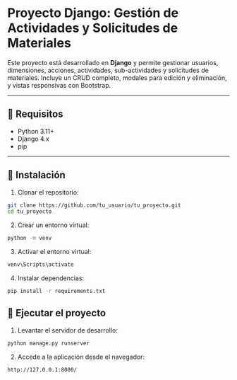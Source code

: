 # Proyecto Django: Gestión de Actividades y Solicitudes de Materiales

Este proyecto está desarrollado en **Django** y permite gestionar usuarios, dimensiones, acciones, actividades, sub-actividades y solicitudes de materiales. Incluye un CRUD completo, modales para edición y eliminación, y vistas responsivas con Bootstrap.

---

## 🔹 Requisitos

- Python 3.11+
- Django 4.x
- pip

---

## 🔹 Instalación

1. Clonar el repositorio:

```bash
git clone https://github.com/tu_usuario/tu_proyecto.git
cd tu_proyecto
```

2. Crear un entorno virtual:

```bash
python -m venv
```

3. Activar el entorno virtual:

```bash
venv\Scripts\activate
```

4. Instalar dependencias:

```bash
pip install -r requirements.txt
```

## 🔹 Ejecutar el proyecto

1. Levantar el servidor de desarrollo:

```bash
python manage.py runserver
```

2. Accede a la aplicación desde el navegador:

```bash
http://127.0.0.1:8000/
```
